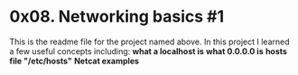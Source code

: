 # 0x08. Networking basics #1

This is the readme file for the project named above. In this project
I learned a few useful concepts including:
**what a localhost is**
**what 0.0.0.0 is**
**hosts file "/etc/hosts"**
**Netcat examples**
